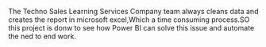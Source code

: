 The Techno Sales Learning Services Company team always cleans data and creates the report in microsoft excel,Which a time consuming process.SO this project is donw to see how Power BI can solve this issue and automate the ned to end work.
